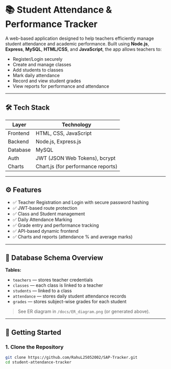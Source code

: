 
# 📚 Student Attendance & Performance Tracker

A web-based application designed to help teachers efficiently manage student attendance and academic performance. Built using **Node.js**, **Express**, **MySQL**, **HTML/CSS**, and **JavaScript**, the app allows teachers to:

- Register/Login securely
- Create and manage classes
- Add students to classes
- Mark daily attendance
- Record and view student grades
- View reports for performance and attendance

---

## 🛠️ Tech Stack

| Layer       | Technology                  |
|-------------|-----------------------------|
| Frontend    | HTML, CSS, JavaScript       |
| Backend     | Node.js, Express.js         |
| Database    | MySQL                       |
| Auth        | JWT (JSON Web Tokens), bcrypt |
| Charts      | Chart.js (for performance reports) |

---

## ⚙️ Features

- ✅ Teacher Registration and Login with secure password hashing
- ✅ JWT-based route protection
- ✅ Class and Student management
- ✅ Daily Attendance Marking
- ✅ Grade entry and performance tracking
- ✅ API-based dynamic frontend
- ✅ Charts and reports (attendance % and average marks)

---

## 🧱 Database Schema Overview

**Tables:**
- `teachers` — stores teacher credentials
- `classes` — each class is linked to a teacher
- `students` — linked to a class
- `attendance` — stores daily student attendance records
- `grades` — stores subject-wise grades for each student

> See ER diagram in `/docs/ER_diagram.png` (or generated above).

---

## 🚀 Getting Started

### 1. Clone the Repository

```bash
git clone https://github.com/RahuL25052002/SAP-Tracker.git
cd student-attendance-tracker
